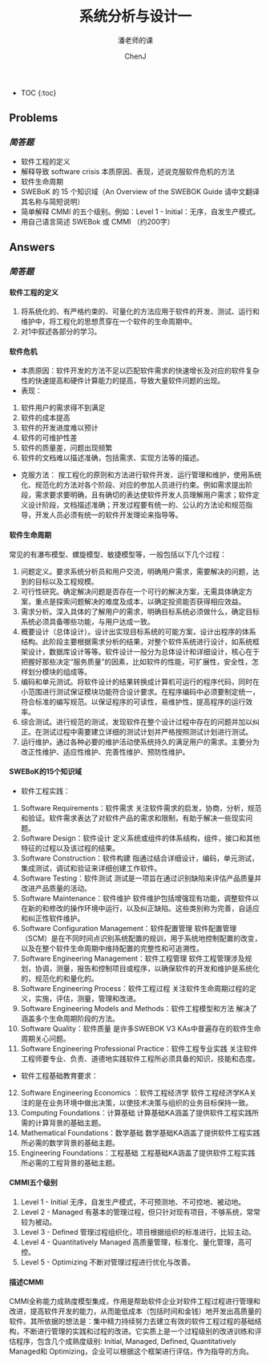 ﻿---  
layout: post  
title: "系统分析与设计一"  
subtitle: "潘老师的课"  
author: "ChenJ"  
header-img: "img/post-bg-imgs/2-systems-analysis-design.jpg"  
header-mask: 0.4  
catalog: true
tags:  系统分析与设计
---

* TOC
{:toc}

## Problems
### *简答题*
 * 软件工程的定义
 * 解释导致 software crisis 本质原因、表现，述说克服软件危机的方法
 * 软件生命周期
 * SWEBoK 的 15 个知识域（An Overview of the SWEBOK Guide 请中文翻译其名称与简短说明）
 * 简单解释 CMMI 的五个级别。例如：Level 1 - Initial：无序，自发生产模式。
 * 用自己语言简述 SWEBok 或 CMMI （约200字）

## Answers

### *简答题*
#### **软件工程的定义**
1. 将系统化的、有严格约束的、可量化的方法应用于软件的开发、测试、运行和维护中，将工程化的思想贯穿在一个软件的生命周期中。
2. 对1中叙述各部分的学习。

#### **软件危机**
 * 本质原因：软件开发的方法不足以匹配软件需求的快速增长及对应的软件复杂性的快速提高和硬件计算能力的提高，导致大量软件问题的出现。
 * 表现：
1. 软件用户的需求得不到满足  
2. 软件的成本提高
3. 软件的开发进度难以预计
4. 软件的可维护性差
5. 软件的质量差，问题出现频繁
6. 软件的文档难以描述准确，包括需求、实现方法等的描述。
 * 克服方法：
按工程化的原则和方法进行软件开发、运行管理和维护，使用系统化、规范化的方法对各个阶段、对应的参加人员进行约束。例如需求提出阶段，需求要求要明确，且有确切的表达使软件开发人员理解用户需求；软件定义设计阶段，文档描述准确；开发过程要有统一的、公认的方法论和规范指导，开发人员必须有统一的软件开发理论来指导等。

#### **软件生命周期**
常见的有瀑布模型、螺旋模型、敏捷模型等，一般包括以下几个过程：
1. 问题定义。要求系统分析员和用户交流，明确用户需求，需要解决的问题，达到的目标以及工程规模。
2. 可行性研究。确定解决问题是否存在一个可行的解决方案，无需具体确定方案，重点是探索问题解决的难度及成本，以确定投资能否获得相应效益。
3. 需求分析。深入具体的了解用户的需求，明确目标系统必须做什么，确定目标系统必须具备哪些功能，与用户达成一致。
4. 概要设计（总体设计）。设计出实现目标系统的可能方案，设计出程序的体系结构。此阶段主要根据需求分析的结果，对整个软件系统进行设计，如系统框架设计，数据库设计等等。软件设计一般分为总体设计和详细设计，核心在于把握好那些决定“服务质量”的因素，比如软件的性能，可扩展性，安全性，怎样划分模块的组成等。
5. 编码和单元测试。将软件设计的结果转换成计算机可运行的程序代码，同时在小范围进行测试保证模块功能符合设计要求。在程序编码中必须要制定统一，符合标准的编写规范。以保证程序的可读性，易维护性，提高程序的运行效率。
6. 综合测试。进行规范的测试，发现软件在整个设计过程中存在的问题并加以纠正。在测试过程中需要建立详细的测试计划并严格按照测试计划进行测试。
7. 运行维护。通过各种必要的维护活动使系统持久的满足用户的需求。主要分为改正性维护、适应性维护、完善性维护、预防性维护。

#### **SWEBoK的15个知识域**  
 * 软件工程实践：
1. Software Requirements：软件需求
关注软件需求的启发，协商，分析，规范和验证。软件需求表达了对软件产品的需求和限制，有助于解决一些现实问题。
2. Software Design：软件设计
定义系统或组件的体系结构，组件，接口和其他特征的过程以及该过程的结果。
3. Software Construction：软件构建
指通过结合详细设计，编码，单元测试，集成测试，调试和验证来详细创建工作软件。
4. Software Testing：软件测试
测试是一项旨在通过识别缺陷来评估产品质量并改进产品质量的活动。
5. Software Maintenance：软件维护
软件维护包括增强现有功能，调整软件以在新的和修改的操作环境中运行，以及纠正缺陷。这些类别称为完善，自适应和纠正性软件维护。
6. Software Configuration Management：软件配置管理
软件配置管理（SCM）是在不同时间点识别系统配置的规训，用于系统地控制配置的改变，以及在整个软件生命周期中维持配置的完整性和可追溯性。
7. Software Engineering Management：软件工程管理
软件工程管理涉及规划，协调，测量，报告和控制项目或程序，以确保软件的开发和维护是系统化的，规范化的和量化的。
8. Software Engineering Process：软件工程过程
关注软件生命周期过程的定义，实施，评估，测量，管理和改进。
9. Software Engineering Models and Methods：软件工程模型和方法
解决了涵盖多个生命周期阶段的方法。
10. Software Quality：软件质量
是许多SWEBOK V3 KAs中普遍存在的软件生命周期关心问题。
11. Software Engineering Professional Practice：软件工程专业实践
关注软件工程师要专业、负责、道德地实践软件工程所必须具备的知识，技能和态度。
 * 软件工程基础教育要求：
12. Software Engineering Economics ：软件工程经济学
软件工程经济学KA关注的是在业务环境中做出决策，以使技术决策与组织的业务目标保持一致。
13. Computing Foundations：计算基础
计算基础KA涵盖了提供软件工程实践所需的计算背景的基础主题。
14. Mathematical Foundations：数学基础
数学基础KA涵盖了提供软件工程实践所必需的数学背景的基础主题。
15. Engineering Foundations：工程基础
工程基础KA涵盖了提供软件工程实践所必需的工程背景的基础主题。  

#### **CMMI五个级别**
1. Level 1 - Initial
无序，自发生产模式，不可预测地、不可控地、被动地。
2. Level 2 - Managed
有基本的管理过程，但只针对现有项目，不够系统，常常较为被动。
3. Level 3 - Defined
管理过程组织化，项目根据组织的标准进行，比较主动。
4. Level 4 - Quantitatively Managed
高质量管理，标准化、量化管理，高可控。
5. Level 5 - Optimizing
不断对管理过程进行优化与改善。

#### **描述CMMI**
CMMI全称能力成熟度模型集成，作用是帮助软件企业对软件工程过程进行管理和改进，提高软件开发的能力，从而能低成本（包括时间和金钱）地开发出高质量的软件。其所依据的想法是：集中精力持续努力去建立有效的软件工程过程的基础结构，不断进行管理的实践和过程的改进。它实质上是一个过程级别的改进训练和评估程序，包含几个成熟度级别: Initial, Managed, Defined, Quantitatively Managed和 Optimizing，企业可以根据这个框架进行评估，作为指导的方向。
   

 






